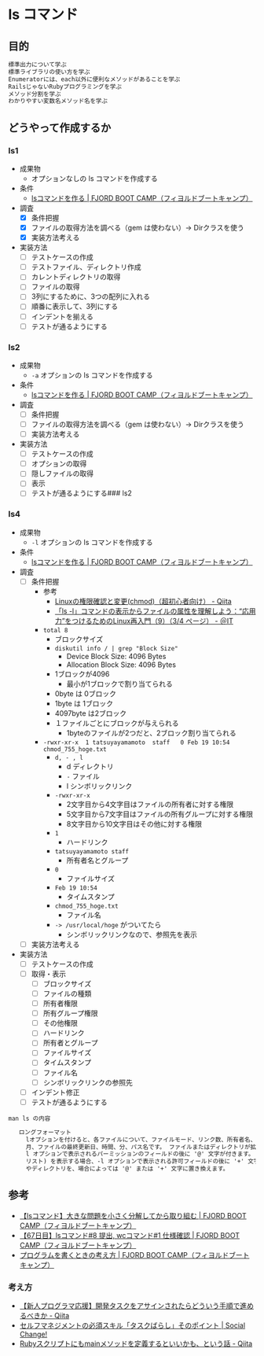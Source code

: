 # ls コマンド

## 目的

```ruby
標準出力について学ぶ
標準ライブラリの使い方を学ぶ
Enumeratorには、each以外に便利なメソッドがあることを学ぶ
RailsじゃないRubyプログラミングを学ぶ
メソッド分割を学ぶ
わかりやすい変数名メソッド名を学ぶ
```

## どうやって作成するか

### ls1

- 成果物
  - オプションなしの ls コマンドを作成する
- 条件
  - [lsコマンドを作る | FJORD BOOT CAMP（フィヨルドブートキャンプ）](https://bootcamp.fjord.jp/pages/ls-command#requirements)
- 調査
  - [x] 条件把握
  - [x] ファイルの取得方法を調べる（gem は使わない）→ Dirクラスを使う
  - [x] 実装方法考える
- 実装方法
  - [ ] テストケースの作成
  - [ ] テストファイル、ディレクトリ作成
  - [ ] カレントディレクトリの取得
  - [ ] ファイルの取得
  - [ ] 3列にするために、3つの配列に入れる
  - [ ] 順番に表示して、3列にする
  - [ ] インデントを揃える
  - [ ] テストが通るようにする

### ls2

- 成果物
  - `-a` オプションの ls コマンドを作成する
- 条件
  - [lsコマンドを作る | FJORD BOOT CAMP（フィヨルドブートキャンプ）](https://bootcamp.fjord.jp/pages/ls-command#requirements)
- 調査
  - [ ] 条件把握
  - [ ] ファイルの取得方法を調べる（gem は使わない）→ Dirクラスを使う
  - [ ] 実装方法考える
- 実装方法
  - [ ] テストケースの作成
  - [ ] オプションの取得
  - [ ] 隠しファイルの取得
  - [ ] 表示
  - [ ] テストが通るようにする### ls2

### ls4

- 成果物
  - `-l` オプションの ls コマンドを作成する
- 条件
  - [lsコマンドを作る | FJORD BOOT CAMP（フィヨルドブートキャンプ）](https://bootcamp.fjord.jp/pages/ls-command#requirements)
- 調査
  - [ ] 条件把握
    - 参考
      - [Linuxの権限確認と変更(chmod)（超初心者向け） - Qiita](https://qiita.com/shisama/items/5f4c4fa768642aad9e06#%E3%83%91%E3%83%BC%E3%83%9F%E3%83%83%E3%82%B7%E3%83%A7%E3%83%B3%E3%81%AE%E8%AA%AD%E3%81%BF%E6%96%B9)
      - [「ls -l」コマンドの表示からファイルの属性を理解しよう：“応用力”をつけるためのLinux再入門（9）（3/4 ページ） - ＠IT](https://atmarkit.itmedia.co.jp/ait/articles/1605/18/news015_3.html)
    - `total 8`
      - ブロックサイズ
      - `diskutil info / | grep "Block Size"`
        - Device Block Size:         4096 Bytes
        - Allocation Block Size:     4096 Bytes
      - 1ブロックが4096
        - 最小が1ブロックで割り当てられる
      - 0byte は 0ブロック
      - 1byte は 1ブロック
      - 4097byte は2ブロック
      - １ファイルごとにブロックが与えられる
        - 1byteのファイルが2つだと、2ブロック割り当てられる
    - `-rwxr-xr-x  1 tatsuyayamamoto  staff   0 Feb 19 10:54 chmod_755_hoge.txt`
      - `d, - , l`
        - d ディレクトリ
        - `-` ファイル
        - l シンボリックリンク
      - `-rwxr-xr-x`
        - 2文字目から4文字目はファイルの所有者に対する権限
        - 5文字目から7文字目はファイルの所有グループに対する権限
        - 8文字目から10文字目はその他に対する権限
      - `1`
        - ハードリンク
      - `tatsuyayamamoto staff`
        - 所有者名とグループ
      - `0`
        - ファイルサイズ
      - `Feb 19 10:54`
        - タイムスタンプ
      - `chmod_755_hoge.txt`
        - ファイル名
      - `-> /usr/local/hoge` がついてたら
        - シンボリックリンクなので、参照先を表示
  - [ ] 実装方法考える
- 実装方法
  - [ ] テストケースの作成
  - [ ] 取得・表示
    - [ ] ブロックサイズ
    - [ ] ファイルの種類
    - [ ] 所有者権限
    - [ ] 所有グループ権限
    - [ ] その他権限
    - [ ] ハードリンク
    - [ ] 所有者とグループ
    - [ ] ファイルサイズ
    - [ ] タイムスタンプ
    - [ ] ファイル名
    - [ ] シンボリックリンクの参照先
  - [ ] インデント修正
  - [ ] テストが通るようにする

`man ls の内容`

```txt
   ロングフォーマット
     lオプションを付けると、各ファイルについて、ファイルモード、リンク数、所有者名、グループ名、ファイルのバイト数、略号、ファイルサイズ、ファイルサイズ、ファイルサイズを表示します。
     月、ファイルの最終更新日、時間、分、パス名です。 ファイルまたはディレクトリが拡張属性を持っている場合、そのファイルまたはディレクトリの
     l オプションで表示されるパーミッションのフィールドの後に '@' 文字が付きます。 それ以外の場合、ファイルまたはディレクトリが拡張セキュリティ情報（アクセス制御など）を持っている場合、-lオプションで表示されるパーミッション・フィールドの後に'@'文字が表示されます。
     リスト) を表示する場合、-l オプションで表示される許可フィールドの後に '+' 文字が付きます。 % オプションを指定すると、データなしのファイルの許可フィールドの後に '%' 文字が表示されます。
     やディレクトリを、場合によっては '@' または '+' 文字に置き換えます。
```

## 参考

- [【lsコマンド】大きな問題を小さく分解してから取り組む | FJORD BOOT CAMP（フィヨルドブートキャンプ）](https://bootcamp.fjord.jp/pages/279)
- [【67日目】lsコマンド#8 提出, wcコマンド#1 仕様確認 | FJORD BOOT CAMP（フィヨルドブートキャンプ）](https://bootcamp.fjord.jp/reports/17617)
- [プログラムを書くときの考え方 | FJORD BOOT CAMP（フィヨルドブートキャンプ）](https://bootcamp.fjord.jp/pages/147)

### 考え方

- [【新人プログラマ応援】開発タスクをアサインされたらどういう手順で進めるべきか - Qiita](https://qiita.com/jnchito/items/017487cd882091494298)
- [セルフマネジメントの必須スキル「タスクばらし」そのポイント | Social Change!](https://kuranuki.sonicgarden.jp/2016/07/task-break.html)
- [Rubyスクリプトにもmainメソッドを定義するといいかも、という話 - Qiita](https://qiita.com/jnchito/items/4b4cae54170cc2f4377e)
